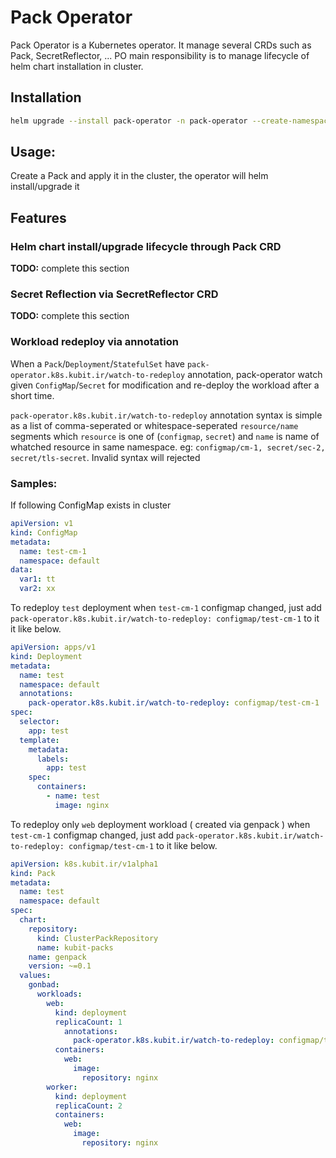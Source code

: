 # Pack Operator

Pack Operator is a Kubernetes operator. It manage several CRDs such as Pack, SecretReflector, ... PO main responsibility
is to manage lifecycle of helm chart installation in cluster.

## Installation

```bash
helm upgrade --install pack-operator -n pack-operator --create-namespace kubit-packs/pack-operator
```

## Usage:

Create a Pack and apply it in the cluster, the operator will helm install/upgrade it

## Features

### Helm chart install/upgrade lifecycle through Pack CRD

**TODO:** complete this section

### Secret Reflection via SecretReflector CRD

**TODO:** complete this section

### Workload redeploy via annotation

When a `Pack`/`Deployment`/`StatefulSet` have `pack-operator.k8s.kubit.ir/watch-to-redeploy` annotation, pack-operator
watch given `ConfigMap`/`Secret` for modification and re-deploy the workload after a short time.

`pack-operator.k8s.kubit.ir/watch-to-redeploy` annotation syntax is simple as a list of comma-seperated or
whitespace-seperated `resource/name` segments which `resource` is one of (`configmap`, `secret`) and `name` is name of
whatched resource in same namespace. eg: `configmap/cm-1, secret/sec-2, secret/tls-secret`. Invalid syntax will rejected

### Samples:

If following ConfigMap exists in cluster

```yaml
apiVersion: v1
kind: ConfigMap
metadata:
  name: test-cm-1
  namespace: default
data:
  var1: tt
  var2: xx
```

To redeploy `test` deployment when `test-cm-1` configmap changed, just
add `pack-operator.k8s.kubit.ir/watch-to-redeploy: configmap/test-cm-1` to it it like below.

```yaml
apiVersion: apps/v1
kind: Deployment
metadata:
  name: test
  namespace: default
  annotations:
    pack-operator.k8s.kubit.ir/watch-to-redeploy: configmap/test-cm-1
spec:
  selector:
    app: test
  template:
    metadata:
      labels:
        app: test
    spec:
      containers:
        - name: test
          image: nginx
```

To redeploy only `web` deployment workload ( created via genpack ) when `test-cm-1` configmap changed, just
add `pack-operator.k8s.kubit.ir/watch-to-redeploy: configmap/test-cm-1` to it like below.

```yaml
apiVersion: k8s.kubit.ir/v1alpha1
kind: Pack
metadata:
  name: test
  namespace: default
spec:
  chart:
    repository:
      kind: ClusterPackRepository
      name: kubit-packs
    name: genpack
    version: ~=0.1
  values:
    gonbad:
      workloads:
        web:
          kind: deployment
          replicaCount: 1
            annotations:
              pack-operator.k8s.kubit.ir/watch-to-redeploy: configmap/test-cm-1
          containers:
            web:
              image:
                repository: nginx
        worker:
          kind: deployment
          replicaCount: 2
          containers:
            web:
              image:
                repository: nginx
```
